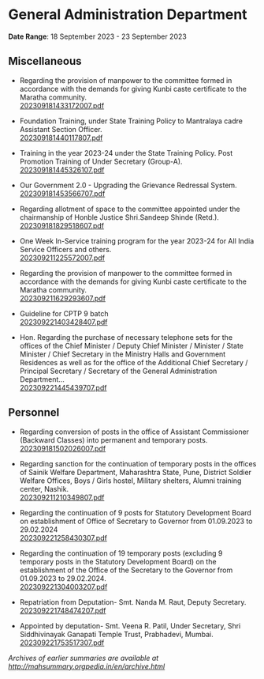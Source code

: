 # General Administration Department

**Date Range**: 18 September 2023 - 23 September 2023


## Miscellaneous
- Regarding the provision of manpower to the committee formed in accordance with the demands for giving Kunbi caste certificate to the Maratha community.\
  [202309181433172007.pdf](https://gr.maharashtra.gov.in/Site/Upload/Government%20Resolutions/English/202309181433172007.pdf)

- Foundation Training, under State Training Policy to Mantralaya cadre Assistant Section Officer.\
  [202309181440117807.pdf](https://gr.maharashtra.gov.in/Site/Upload/Government%20Resolutions/English/202309181440117807.pdf)

- Training in the year 2023-24 under the State Training Policy. Post Promotion Training of Under Secretary (Group-A).\
  [202309181445326107.pdf](https://gr.maharashtra.gov.in/Site/Upload/Government%20Resolutions/English/202309181445326107.pdf)

- Our Government 2.0 - Upgrading the Grievance Redressal System.\
  [202309181453566707.pdf](https://gr.maharashtra.gov.in/Site/Upload/Government%20Resolutions/English/202309181453566707.pdf)

- Regarding allotment of space to the committee appointed under the chairmanship of Honble Justice Shri.Sandeep Shinde (Retd.).\
  [202309181829518607.pdf](https://gr.maharashtra.gov.in/Site/Upload/Government%20Resolutions/English/202309181829518607.pdf)

- One Week In-Service training program for the year 2023-24 for All India Service Officers and others.\
  [202309211225572007.pdf](https://gr.maharashtra.gov.in/Site/Upload/Government%20Resolutions/English/202309211225572007.pdf)

- Regarding the provision of manpower to the committee formed in accordance with the demands for giving Kunbi caste certificate to the Maratha community.\
  [202309211629293607.pdf](https://gr.maharashtra.gov.in/Site/Upload/Government%20Resolutions/English/202309211629293607.pdf)

- Guideline for CPTP 9 batch\
  [202309221403428407.pdf](https://gr.maharashtra.gov.in/Site/Upload/Government%20Resolutions/English/202309221403428407.pdf)

- Hon. Regarding the purchase of necessary telephone sets for the offices of the Chief Minister / Deputy Chief Minister / Minister / State Minister / Chief Secretary in the Ministry Halls and Government Residences as well as for the office of the Additional Chief Secretary / Principal Secretary / Secretary of the General Administration Department...\
  [202309221445439707.pdf](https://gr.maharashtra.gov.in/Site/Upload/Government%20Resolutions/English/202309221445439707.pdf)

## Personnel
- Regarding conversion of posts in the office of Assistant Commissioner (Backward Classes) into permanent and temporary posts.\
  [202309181502026007.pdf](https://gr.maharashtra.gov.in/Site/Upload/Government%20Resolutions/English/202309181502026007.pdf)

- Regarding sanction for the continuation of temporary posts in the offices of Sainik Welfare Department, Maharashtra State, Pune, District Soldier Welfare Offices, Boys / Girls hostel, Military shelters, Alumni training center, Nashik.\
  [202309211210349807.pdf](https://gr.maharashtra.gov.in/Site/Upload/Government%20Resolutions/English/202309211210349807.pdf)

- Regarding the continuation of 9 posts for Statutory Development Board on establishment of Office of Secretary to Governor from 01.09.2023 to 29.02.2024\
  [202309221258430307.pdf](https://gr.maharashtra.gov.in/Site/Upload/Government%20Resolutions/English/202309221258430307.pdf)

- Regarding the continuation of 19 temporary posts (excluding 9 temporary posts in the Statutory Development Board) on the establishment of the Office of the Secretary to the Governor from 01.09.2023 to 29.02.2024.\
  [202309221304003207.pdf](https://gr.maharashtra.gov.in/Site/Upload/Government%20Resolutions/English/202309221304003207.pdf)

- Repatriation from Deputation- Smt. Nanda M. Raut, Deputy Secretary.\
  [202309221748474207.pdf](https://gr.maharashtra.gov.in/Site/Upload/Government%20Resolutions/English/202309221748474207.pdf)

- Appointed by deputation- Smt. Veena R. Patil, Under Secretary, Shri Siddhivinayak Ganapati Temple Trust, Prabhadevi, Mumbai.\
  [202309221753517307.pdf](https://gr.maharashtra.gov.in/Site/Upload/Government%20Resolutions/English/202309221753517307.pdf)


*Archives of earlier summaries are available at http://mahsummary.orgpedia.in/en/archive.html*